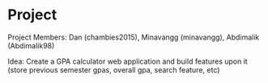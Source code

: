 # Project
Project Members: Dan (chambies2015), Minavangg (minavangg), Abdimalik (Abdimalik98)

Idea: Create a GPA calculator web application and build features upon it (store previous semester gpas, overall gpa, search feature, etc)
